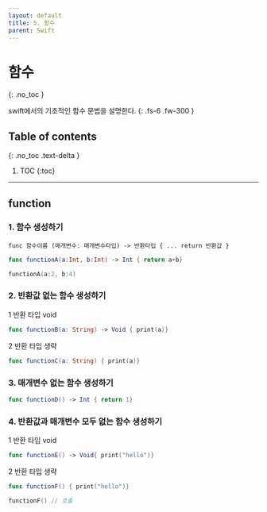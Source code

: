```yaml
---
layout: default
title: 5. 함수 
parent: Swift
---
```



# 함수
{: .no_toc }

swift에서의 기초적인 함수 문법을 설명한다.
{: .fs-6 .fw-300 }


## Table of contents
{: .no_toc .text-delta }

1. TOC
{:toc}

---



## function 

### 1. 함수 생성하기 

 `func 함수이름 (매개변수: 매개변수타입) -> 반환타입 { ... return 반환값 }`

```swift
func functionA(a:Int, b:Int) -> Int { return a+b}

functionA(a:2, b:4)
```

### 2. 반환값 없는 함수 생성하기 

1️ 반환 타입 void 
```swift
func functionB(a: String) -> Void { print(a)}
```

2️ 반환 타입 생략 
```swift
func functionC(a: String) { print(a)}
```

### 3. 매개변수 없는 함수 생성하기 

```swift
func functionD() -> Int { return 1}
```

### 4. 반환값과 매개변수 모두 없는 함수 생성하기 

1️ 반환 타입 void 
```swift
func functionE() -> Void{ print("hello")}
```

2️ 반환 타입 생략 
```swift
func functionF() { print("hello")}

functionF() // 호출 
```


